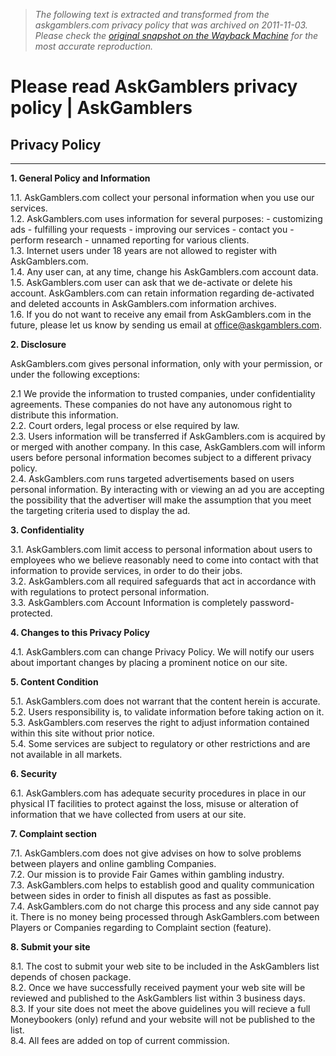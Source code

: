 > *The following text is extracted and transformed from the askgamblers.com privacy policy that was archived on 2011-11-03. Please check the [original snapshot on the Wayback Machine](https://web.archive.org/web/20111103002920id_/http%3A//www.askgamblers.com/privacy-policy-p64) for the most accurate reproduction.*

# Please read AskGamblers privacy policy | AskGamblers

## Privacy Policy

* * *

**1\. General Policy and Information**

1.1. AskGamblers.com collect your personal information when you use our services.  
1.2. AskGamblers.com uses information for several purposes: - customizing ads - fulfilling your requests - improving our services - contact you - perform research - unnamed reporting for various clients.   
1.3. Internet users under 18 years are not allowed to register with AskGamblers.com.   
1.4. Any user can, at any time, change his AskGamblers.com account data.   
1.5. AskGamblers.com user can ask that we de-activate or delete his account. AskGamblers.com can retain information regarding de-activated and deleted accounts in AskGamblers.com information archives.  
1.6. If you do not want to receive any email from AskGamblers.com in the future, please let us know by sending us email at [office@askgamblers.com](mailto:office@askgamblers.com).

**2\. Disclosure**

AskGamblers.com gives personal information, only with your permission, or under the following exceptions: 

2.1 We provide the information to trusted companies, under confidentiality agreements. These companies do not have any autonomous right to distribute this information.   
2.2. Court orders, legal process or else required by law.   
2.3. Users information will be transferred if AskGamblers.com is acquired by or merged with another company. In this case, AskGamblers.com will inform users before personal information becomes subject to a different privacy policy.   
2.4. AskGamblers.com runs targeted advertisements based on users personal information. By interacting with or viewing an ad you are accepting the possibility that the advertiser will make the assumption that you meet the targeting criteria used to display the ad.

**3\. Confidentiality**

3.1. AskGamblers.com limit access to personal information about users to employees who we believe reasonably need to come into contact with that information to provide services, in order to do their jobs.   
3.2. AskGamblers.com all required safeguards that act in accordance with with regulations to protect personal information.   
3.3. AskGamblers.com Account Information is completely password-protected. 

**4\. Changes to this Privacy Policy**

4.1. AskGamblers.com can change Privacy Policy. We will notify our users about important changes by placing a prominent notice on our site.

**5\. Content Condition**

5.1. AskGamblers.com does not warrant that the content herein is accurate.   
5.2. Users responsibility is, to validate information before taking action on it.   
5.3. AskGamblers.com reserves the right to adjust information contained within this site without prior notice.   
5.4. Some services are subject to regulatory or other restrictions and are not available in all markets.

**6\. Security**

6.1. AskGamblers.com has adequate security procedures in place in our physical IT facilities to protect against the loss, misuse or alteration of information that we have collected from users at our site.

**7\. Complaint section**

7.1. AskGamblers.com does not give advises on how to solve problems between players and online gambling Companies.  
7.2. Our mission is to provide Fair Games within gambling industry.  
7.3. AskGamblers.com helps to establish good and quality communication between sides in order to finish all disputes as fast as possible.  
7.4. AskGamblers.com do not charge this process and any side cannot pay it. There is no money being processed through AskGamblers.com between Players or Companies regarding to Complaint section (feature).

**8\. Submit your site**

8.1. The cost to submit your web site to be included in the AskGamblers list depends of chosen package.  
8.2. Once we have successfully received payment your web site will be reviewed and published to the AskGamblers list within 3 business days.  
8.3. If your site does not meet the above guidelines you will recieve a full Moneybookers (only) refund and your website will not be published to the list.  
8.4. All fees are added on top of current commission.
